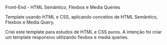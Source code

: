 Front-End - HTML Semântico, Flexbox e Media Queries

Template usando HTML e CSS, aplicando conceitos de HTML Semântico, Flexbox e Media Query.

Criei este template para estudos de HTML e CSS puros. A intenção foi criar um template responsivo utilizando flexbox e media queries.

